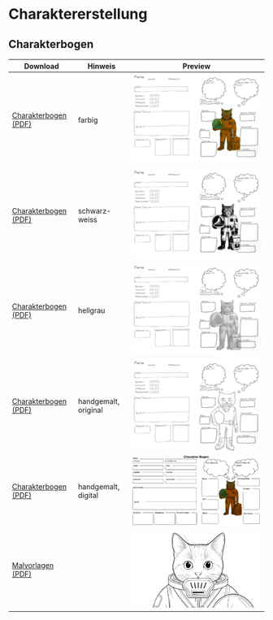 # Charaktererstellung

## Charakterbogen

| Download                                                              | Hinweis              | Preview                                                                                                             |
|-----------------------------------------------------------------------|----------------------|---------------------------------------------------------------------------------------------------------------------|
| [Charakterbogen (PDF)](../_downloads/charakterbogen-ki-rot.pdf)       | farbig               | ![nand-charakterbogen-ki-katze-rot.png](../_images/charakterbogen/nand-charakterbogen-ki-katze-rot.png)             |
| [Charakterbogen (PDF)](../_downloads/charakterbogen-ki-sw.pdf)        | schwarz-weiss        | ![nand-charakterbogen-ki-katze-sw.png](../_images/charakterbogen/nand-charakterbogen-ki-katze-sw.png)               |
| [Charakterbogen (PDF)](../_downloads/charakterbogen-ki-hellgrau.pdf)  | hellgrau             | ![nand-charakterbogen-ki-katze-hellgrau.png](../_images/charakterbogen/nand-charakterbogen-ki-katze-hellgrau.png)   |
| [Charakterbogen (PDF)](../_downloads/charakterbogen-ki-handgemalt.pdf) | handgemalt, original | ![nand-charakterbogen-ki-katze-handgmalt.png](../_images/charakterbogen/nand-charakterbogen-ki-katze-handgmalt.png) |
| [Charakterbogen (PDF)](../_downloads/charakterbogen-printed.pdf)      | handgemalt, digital  | ![nand-charakterbogen-ki-printed.png](../_images/charakterbogen/nand-charakterbogen-ki-printed.png)                 |
| [Malvorlagen (PDF)](../_downloads/malvorlagen.pdf)                    |                      | ![Malvorlagen](../_images/charakterbogen/malvorlagen.png)                                                           |

